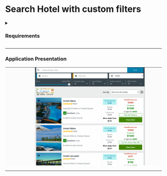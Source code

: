 # Search Hotel with custom filters #


<details>
<summary><h3>Requirements</h3></summary>
<p>You are required to build,using any techniques that you have learned and any other techniques that you might find, the following layout. Make sure you design and replicate the following as closest as possible. <br/>Each component is described below by its number and what it should contain. Good luck! </p>
<p>Via the data.json file which is provided you must consume the data to display for. You should do an ajax call to get them and build dynamically the page.</p>
<ol>
  <li>A  search  bar  that  you  can  write  within  any  textwith  autocomplete  capability which returns the objects from <strong>entries.city [8 marks]</strong></li>
  <li>The  button shows  the  results  as  different  entries  that  come <strong>from  the  entries objects [8 marks]</strong></li>
  <li>A  display  that  shows  Check-in  /  Check-out  dates.  Can  you  make  it  to  show  a calendar? <strong>[6marks]</strong></li>
      <ul><li>A List with the following options: Single, Double, Family rooms <strong>[4marks]</strong></li></ul>
  <li>A price sliderthat gets the prices <strong>from the entries</strong> and upon sliding the entries beneath change accordingly <strong>[12marks]</strong></li>
  <li>A list of property types with options: 0 –5 stars. This information is within each entry <strong>on rating [8marks]</strong></li>
  <li>A list of Guest ratingsthat show within each entry: 0 –2 Okay, 2 –6 Fair, 6 –7 Good, 7 –8.5 Very Good, 8.5 –10 Excellent <strong>from entries.ratings [8 marks]</strong></li>
  <li>A list with Hotel locations with options from entries.city[8 marks]</li>
  <li>At  the  click  of  the  View  Map show  a  modal  box  with  an  iframe from entries.mapurl[8marks]</li>
  <li>A  list  for  Sorting  with  options: Car  Park,  Sauna,  Pool,  Wifi,  Balconytaken dynamically <strong>from entries.filters from ALL entries [14 marks]</strong></li>
  <li>A photo of the hotelfrom <strong>entries.thumbnail [4marks]</strong></li>
  <li>A description of the hotel from the objects within json file per entry as shown above <strong>[12 marks]</strong></li>
</ol>

<i>You    need    to    submit    all    the    produced    files    in    a    zip    file    named    by your_name_assignment_5.zip</i>

</details>

--------------------------------------------------------------------------------


### Application Presentation ###

![Presentation](https://github.com/zafeirisdimi/Assignment_5/blob/5f7b3ee9939b3bab0ee988d1d15383b53b5e0612/media/AppPresentation.gif)


--------------------------------------------------------------------------------
